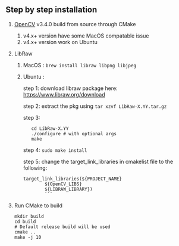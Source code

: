 
## Step by step installation

1. [OpenCV](git@github.com:opencv/opencv.git) v3.4.0 build from source through CMake
   1. v4.x+ version have some MacOS compatable issue
   2. v4.x+ version work on Ubuntu


2. LibRaw
   1. MacOS : `brew install libraw libpng libjpeg`
   2. Ubuntu : 
   
      step 1: download libraw package here: https://www.libraw.org/download
      
      step 2: extract the pkg using `tar xzvf LibRaw-X.YY.tar.gz`
      
      step 3: 
      ```shell
         cd LibRaw-X.YY
         ./configure # with optional args
         make
      ```
               
      step 4: `sudo make install`
      
      step 5: change the target_link_libraries in cmakelist file to the following:
      
      ```shell
      target_link_libraries(${PROJECT_NAME} 
              ${OpenCV_LIBS}
              ${LIBRAW_LIBRARY})
              ```

3. Run CMake to build
   ```shell
   mkdir build
   cd build
   # Default release build will be used
   cmake ..
   make -j 10
   ```
